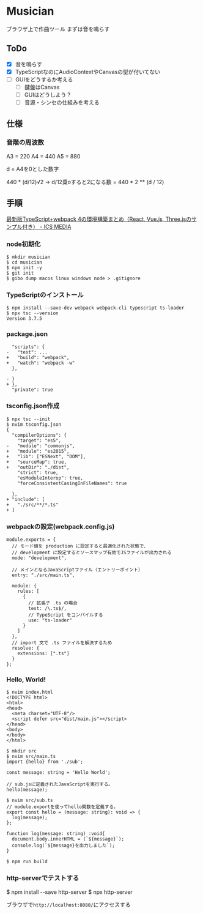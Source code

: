 # Musician 

ブラウザ上で作曲ツール
まずは音を鳴らす

## ToDo
- [x] 音を鳴らす
- [x] TypeScriptなのにAudioContextやCanvasの型が付いてない
- [ ] GUIをどうするか考える
  - [ ] 鍵盤はCanvas
  - [ ] GUIはどうしよう？
  - [ ] 音源・シンセの仕組みを考える

## 仕様

### 音階の周波数
A3 = 220
A4 = 440
A5 = 880

d = A4を0とした数字

440 * (d/12)√2 -> d/12乗oすると2になる数
= 440 * 2 ** (d / 12)

## 手順

[最新版TypeScript+webpack 4の環境構築まとめ（React, Vue.js, Three.jsのサンプル付き） - ICS MEDIA](https://ics.media/entry/16329/)

### node初期化
```
$ mkdir musician
$ cd musician
$ npm init -y
$ git init
$ gibo dump macos linux windows node > .gitignore
```

### TypeScriptのインストール
```
$ npm install --save-dev webpack webpack-cli typescript ts-loader
$ npx tsc --version
Version 3.7.5
```

### package.json
```
  "scripts": {
-   "test": ...
+   "build": "webpack",
+   "watch": "webpack -w"
  },

- }
+ },
  "private": true
```

### tsconfig.json作成
```
$ npx tsc --init
$ nvim tsconfig.json
{
  "compilerOptions": {
    "target": "es5",
-   "module": "commonjs",
+   "module": "es2015",
+   "lib": ["ESNext", "DOM"],
+   "sourceMap": true,
+   "outDir": "./dist",
    "strict": true,
    "esModuleInterop": true,
    "forceConsistentCasingInFileNames": true

  },
+ "include": [
+   "./src/**/*.ts"
+ ]
```

### webpackの設定(webpack.config.js)
```
module.exports = {
  // モード値を production に設定すると最適化された状態で、
  // development に設定するとソースマップ有効でJSファイルが出力される
  mode: "development",

  // メインとなるJavaScriptファイル（エントリーポイント）
  entry: "./src/main.ts",

  module: {
    rules: [
      {
        // 拡張子 .ts の場合
        test: /\.ts$/,
        // TypeScript をコンパイルする
        use: "ts-loader"
      }
    ]
  },
  // import 文で .ts ファイルを解決するため
  resolve: {
    extensions: [".ts"]
  }
};
```

### Hello, World!
```
$ nvim index.html
<!DOCTYPE html>
<html>
<head>
  <meta charset="UTF-8"/>
  <script defer src="dist/main.js"></script>
</head>
<body>
</body>
</html>

$ mkdir src
$ nvim src/main.ts
import {hello} from './sub';

const message: string = 'Hello World';

// sub.jsに定義されたJavaScriptを実行する。
hello(message);
```
```
$ nvim src/sub.ts
// module.exportを使ってhello関数を定義する。
export const hello = (message: string): void => {
  log(message);
};

function log(message: string) :void{
  document.body.innerHTML = (`${message}`);
  console.log(`${message}を出力しました`);
}

$ npm run build
```

### http-serverでテストする
$ npm install --save http-server
$ npx http-server

ブラウザで`http://localhost:8080/`にアクセスする
